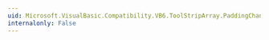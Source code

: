 ```yaml
---
uid: Microsoft.VisualBasic.Compatibility.VB6.ToolStripArray.PaddingChanged
internalonly: False
---
```

